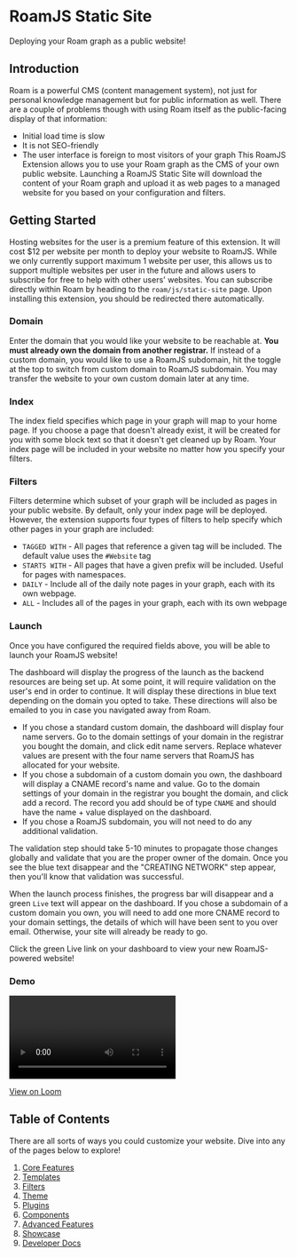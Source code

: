 # RoamJS Static Site

Deploying your Roam graph as a public website!

## Introduction
Roam is a powerful CMS (content management system), not just for personal knowledge management but for public information as well. There are a couple of problems though with using Roam itself as the public-facing display of that information:
- Initial load time is slow
- It is not SEO-friendly
- The user interface is foreign to most visitors of your graph
This RoamJS Extension allows you to use your Roam graph as the CMS of your own public website. Launching a RoamJS Static Site will download the content of your Roam graph and upload it as web pages to a managed website for you based on your configuration and filters.

## Getting Started
Hosting websites for the user is a premium feature of this extension. It will cost $12 per website per month to deploy your website to RoamJS. While we only currently support maximum 1 website per user, this allows us to support multiple websites per user in the future and allows users to subscribe for free to help with other users' websites. You can subscribe directly within Roam by heading to the `roam/js/static-site` page. Upon installing this extension, you should be redirected there automatically.

### Domain
Enter the domain that you would like your website to be reachable at. **You must already own the domain from another registrar.** If instead of a custom domain, you would like to use a RoamJS subdomain, hit the toggle at the top to switch from custom domain to RoamJS subdomain. You may transfer the website to your own custom domain later at any time.

### Index
The index field specifies which page in your graph will map to your home page. If you choose a page that doesn't already exist, it will be created for you with some block text so that it doesn't get cleaned up by Roam. Your index page will be included in your website no matter how you specify your filters.

### Filters
Filters determine which subset of your graph will be included as pages in your public website. By default, only your index page will be deployed. However, the extension supports four types of filters to help specify which other pages in your graph are included:
- `TAGGED WITH` - All pages that reference a given tag will be included. The default value uses the `#Website` tag
- `STARTS WITH` - All pages that have a given prefix will be included. Useful for pages with namespaces.
- `DAILY` - Include all of the daily note pages in your graph, each with its own webpage.
- `ALL` - Includes all of the pages in your graph, each with its own webpage

### Launch
Once you have configured the required fields above, you will be able to launch your RoamJS website!

The dashboard will display the progress of the launch as the backend resources are being set up. At some point, it will require validation on the user's end in order to continue. It will display these directions in blue text depending on the domain you opted to take. These directions will also be emailed to you in case you navigated away from Roam.
- If you chose a standard custom domain, the dashboard will display four name servers. Go to the domain settings of your domain in the registrar you bought the domain, and click edit name servers. Replace whatever values are present with the four name servers that RoamJS has allocated for your website.
- If you chose a subdomain of a custom domain you own, the dashboard will display a CNAME record's name and value. Go to the domain settings of your domain in the registrar you bought the domain, and click add a record. The record you add should be of type `CNAME` and should have the name + value displayed on the dashboard.
- If you chose a RoamJS subdomain, you will not need to do any additional validation.

The validation step should take 5-10 minutes to propagate those changes globally and validate that you are the proper owner of the domain. Once you see the blue text disappear and the "CREATING NETWORK" step appear, then you'll know that validation was successful.

When the launch process finishes, the progress bar will disappear and a green `Live` text will appear on the dashboard. If you chose a subdomain of a custom domain you own, you will need to add one more CNAME record to your domain settings, the details of which will have been sent to you over email. Otherwise, your site will already be ready to go.

Click the green Live link on your dashboard to view your new RoamJS-powered website!

### Demo

<video src="https://roamjs.com/loom/f5df02f4d49445c0891e2efd756e667c.mp4" controls="controls"></video>

[View on Loom](https://www.loom.com/share/f5df02f4d49445c0891e2efd756e667c)

## Table of Contents
There are all sorts of ways you could customize your website. Dive into any of the pages below to explore!

1. [Core Features](https://roamjs.com/extensions/static-site/core_features)
2. [Templates](https://roamjs.com/extensions/static-site/templates)
3. [Filters](https://roamjs.com/extensions/static-site/filters)
4. [Theme](https://roamjs.com/extensions/static-site/theme)
5. [Plugins](https://roamjs.com/extensions/static-site/plugins)
6. [Components](https://roamjs.com/extensions/static-site/components)
7. [Advanced Features](https://roamjs.com/extensions/static-site/advanced_features)
8. [Showcase](https://roamjs.com/extensions/static-site/showcase)
8. [Developer Docs](https://roamjs.com/extensions/static-site/developer_docs)
